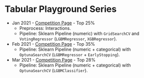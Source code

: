 # Tabular Playground Series
* Jan 2021 - [Competition Page](https://www.kaggle.com/c/tabular-playground-series-jan-2021) - Top 25%
    - Preprocess: Interactions.
    - Pipeline: Sklearn Pipeline (numeric) with `GridSearchCV` and `VotingRegressor` (`LGBMRegressor`, `XGBRegressor`).
* Feb 2021 - [Competition Page](https://www.kaggle.com/c/tabular-playground-series-feb-2021) - Top 35%
    - Pipeline: Sklearn Pipeline (numeric + categorical) with `OptunaSearchCV` (`LGBMRegressor` + `EarlyStopping`).
* Mar 2021 - [Competition Page](https://www.kaggle.com/c/tabular-playground-series-mar-2021) - Top 28%
    - Pipeline: Sklearn Pipeline (numeric + categorical) with `OptunaSearchCV` (`LGBMClassifier`).
